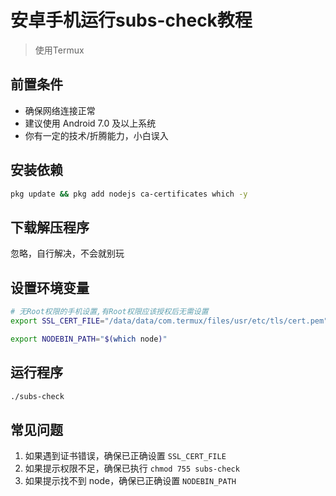 # 安卓手机运行subs-check教程
> 使用Termux

## 前置条件
- 确保网络连接正常
- 建议使用 Android 7.0 及以上系统
- 你有一定的技术/折腾能力，小白误入

## 安装依赖

```bash
pkg update && pkg add nodejs ca-certificates which -y
```

## 下载解压程序
忽略，自行解决，不会就别玩

## 设置环境变量
```bash
# 无Root权限的手机设置,有Root权限应该授权后无需设置
export SSL_CERT_FILE="/data/data/com.termux/files/usr/etc/tls/cert.pem"

export NODEBIN_PATH="$(which node)"
```

## 运行程序
```bash
./subs-check
```

## 常见问题
1. 如果遇到证书错误，确保已正确设置 `SSL_CERT_FILE`
2. 如果提示权限不足，确保已执行 `chmod 755 subs-check`
3. 如果提示找不到 node，确保已正确设置 `NODEBIN_PATH`